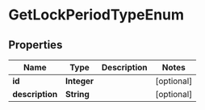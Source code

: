 

# GetLockPeriodTypeEnum

## Properties

Name | Type | Description | Notes
------------ | ------------- | ------------- | -------------
**id** | **Integer** |  |  [optional]
**description** | **String** |  |  [optional]



